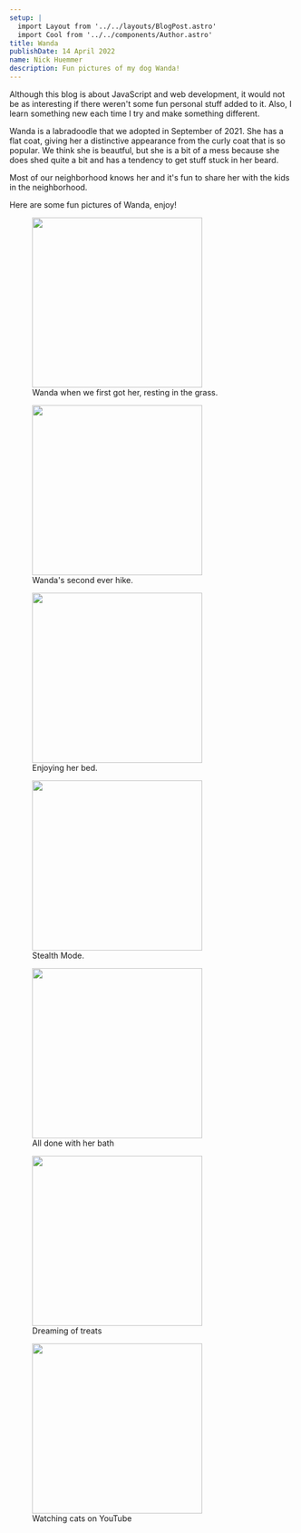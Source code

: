 ```yaml
---
setup: |
  import Layout from '../../layouts/BlogPost.astro'
  import Cool from '../../components/Author.astro'
title: Wanda
publishDate: 14 April 2022
name: Nick Huemmer
description: Fun pictures of my dog Wanda!
---
```


<Cool name={frontmatter.name} href="https://twitter.com/nickhuemmer"  />

Although this blog is about JavaScript and web development, it would not be as interesting if there weren't some fun personal stuff added to it.  Also, I learn something new each time I try and make something different. 

Wanda is a labradoodle that we adopted in September of 2021.  She has a flat coat, giving her a distinctive appearance from the curly coat that is so popular.  We think she is beautful, but she is a bit of a mess because she does shed quite a bit and has a tendency to get stuff stuck in her beard.    

Most of our neighborhood knows her and it's fun to share her with the kids in the neighborhood.  

Here are some fun pictures of Wanda, enjoy!

<figure class="blog-image">
<img src="/img/wanda/IMG_8796.jpg" width="300"/>
<figcaption>Wanda when we first got her, resting in the grass.</figcaption>
</figure>

<figure class="blog-image">
<img src="/img/wanda/IMG_8807.jpg" width="300"/>
<figcaption>Wanda's second ever hike.</figcaption>
</figure>

<figure class="blog-image">
<img src="/img/wanda/IMG_9142.JPEG" width="300"/>
<figcaption>Enjoying her bed.</figcaption>
</figure>

<figure class="blog-image">
<img src="/img/wanda/IMG_9145.JPEG" width="300"/>
<figcaption>Stealth Mode.</figcaption>
</figure>

<figure class="blog-image">
<img src="/img/wanda/IMG_9149.JPEG" width="300"/>
<figcaption>All done with her bath</figcaption>
</figure>

<figure class="blog-image">
<img src="/img/wanda/IMG_9200.JPEG" width="300"/>
<figcaption>Dreaming of treats</figcaption>
</figure>

<figure class="blog-image">
<img src="/img/wanda/IMG_9219.JPEG" width="300"/>
<figcaption>Watching cats on YouTube</figcaption>
</figure>